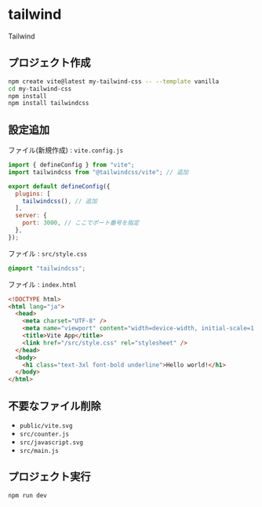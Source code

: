 # tailwind

Tailwind

## プロジェクト作成

```bash
npm create vite@latest my-tailwind-css -- --template vanilla
cd my-tailwind-css
npm install
npm install tailwindcss
```

## 設定追加

ファイル(新規作成) : `vite.config.js`

```js
import { defineConfig } from "vite";
import tailwindcss from "@tailwindcss/vite"; // 追加

export default defineConfig({
  plugins: [
    tailwindcss(), // 追加
  ],
  server: {
    port: 3000, // ここでポート番号を指定
  },
});
```

ファイル : `src/style.css`

```css
@import "tailwindcss";
```

ファイル : `index.html`

```html
<!DOCTYPE html>
<html lang="ja">
  <head>
    <meta charset="UTF-8" />
    <meta name="viewport" content="width=device-width, initial-scale=1.0" />
    <title>Vite App</title>
    <link href="/src/style.css" rel="stylesheet" />
  </head>
  <body>
    <h1 class="text-3xl font-bold underline">Hello world!</h1>
  </body>
</html>
```

## 不要なファイル削除

- `public/vite.svg`
- `src/counter.js`
- `src/javascript.svg`
- `src/main.js`

## プロジェクト実行

```bash
npm run dev
```
